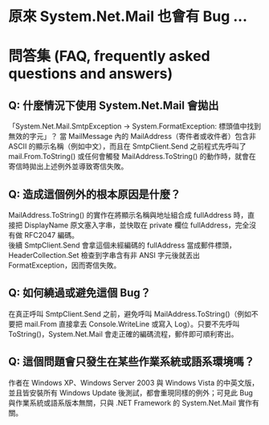# 原來 System.Net.Mail 也會有 Bug ...

# 問答集 (FAQ, frequently asked questions and answers)

## Q: 什麼情況下使用 System.Net.Mail 會拋出  
   「System.Net.Mail.SmtpException → System.FormatException: 標頭值中找到無效的字元」？
當 MailMessage 內的 MailAddress（寄件者或收件者）包含非 ASCII 的顯示名稱（例如中文），而且在 SmtpClient.Send 之前程式先呼叫了 mail.From.ToString() 或任何會觸發 MailAddress.ToString() 的動作時，就會在寄信時拋出上述例外並導致寄信失敗。

## Q: 造成這個例外的根本原因是什麼？
MailAddress.ToString() 的實作在將顯示名稱與地址組合成 fullAddress 時，直接把 DisplayName 原文塞入字串，並快取在 private 欄位 fullAddress，完全沒有做 RFC2047 編碼。  
後續 SmtpClient.Send 會拿這個未經編碼的 fullAddress 當成郵件標頭，HeaderCollection.Set 檢查到字串含有非 ANSI 字元後就丟出 FormatException，因而寄信失敗。

## Q: 如何繞過或避免這個 Bug？
在真正呼叫 SmtpClient.Send 之前，避免呼叫 MailAddress.ToString()（例如不要把 mail.From 直接拿去 Console.WriteLine 或寫入 Log）。只要不先呼叫 ToString()，System.Net.Mail 會走正確的編碼流程，郵件即可順利寄出。

## Q: 這個問題會只發生在某些作業系統或語系環境嗎？
作者在 Windows XP、Windows Server 2003 與 Windows Vista 的中英文版，並且皆安裝所有 Windows Update 後測試，都會重現同樣的例外；可見此 Bug 與作業系統或語系版本無關，只與 .NET Framework 的 System.Net.Mail 實作有關。